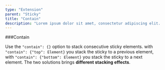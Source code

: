 ```yaml
---
type: "Extension"
parent: "Sticky"
title: "Contain"
description: "Lorem ipsum dolor sit amet, consectetur adipiscing elit. Nunc tempus laoreet leo sit amet iaculis."
---
```


###Contain

Use the `"contain": {}` option to stack consecutive sticky elements. with `"contain": {"top": Element}` you stack the sticky to a previous element, with `"contain": {"bottom": Element}` you stack the sticky to a next element. The two solutions brings **different stacking effects**.

<demo>
  <div class="gatsby_demo_item" data-iframe="iframe/core/sticky/contain-top">
  </div>
  <div class="gatsby_demo_item" data-iframe="iframe/core/sticky/contain-bottom">
  </div>
</demo>
